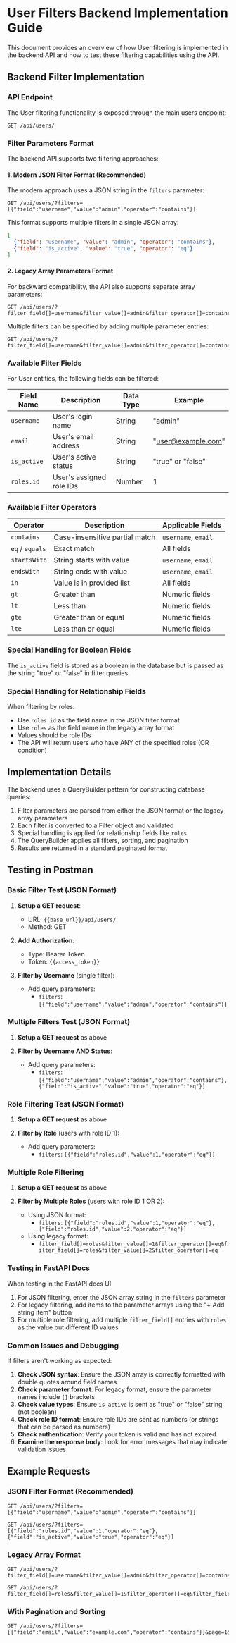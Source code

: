 # User Filters Backend Implementation Guide

This document provides an overview of how User filtering is implemented in the backend API and how to test these filtering capabilities using the API.

## Backend Filter Implementation

### API Endpoint

The User filtering functionality is exposed through the main users endpoint:

```
GET /api/users/
```

### Filter Parameters Format

The backend API supports two filtering approaches:

#### 1. Modern JSON Filter Format (Recommended)

The modern approach uses a JSON string in the `filters` parameter:

```
GET /api/users/?filters=[{"field":"username","value":"admin","operator":"contains"}]
```

This format supports multiple filters in a single JSON array:

```json
[
  {"field": "username", "value": "admin", "operator": "contains"},
  {"field": "is_active", "value": "true", "operator": "eq"}
]
```

#### 2. Legacy Array Parameters Format

For backward compatibility, the API also supports separate array parameters:

```
GET /api/users/?filter_field[]=username&filter_value[]=admin&filter_operator[]=contains
```

Multiple filters can be specified by adding multiple parameter entries:

```
GET /api/users/?filter_field[]=username&filter_value[]=admin&filter_operator[]=contains&filter_field[]=is_active&filter_value[]=true&filter_operator[]=eq
```

### Available Filter Fields

For User entities, the following fields can be filtered:

| Field Name | Description | Data Type | Example |
|------------|-------------|-----------|---------|
| `username` | User's login name | String | "admin" |
| `email` | User's email address | String | "user@example.com" |
| `is_active` | User's active status | String | "true" or "false" |
| `roles.id` | User's assigned role IDs | Number | 1 |

### Available Filter Operators

| Operator | Description | Applicable Fields |
|----------|-------------|-------------------|
| `contains` | Case-insensitive partial match | `username`, `email` |
| `eq` / `equals` | Exact match | All fields |
| `startsWith` | String starts with value | `username`, `email` |
| `endsWith` | String ends with value | `username`, `email` |
| `in` | Value is in provided list | All fields |
| `gt` | Greater than | Numeric fields |
| `lt` | Less than | Numeric fields |
| `gte` | Greater than or equal | Numeric fields |
| `lte` | Less than or equal | Numeric fields |

### Special Handling for Boolean Fields

The `is_active` field is stored as a boolean in the database but is passed as the string "true" or "false" in filter queries.

### Special Handling for Relationship Fields

When filtering by roles:
- Use `roles.id` as the field name in the JSON filter format
- Use `roles` as the field name in the legacy array format
- Values should be role IDs
- The API will return users who have ANY of the specified roles (OR condition)

## Implementation Details

The backend uses a QueryBuilder pattern for constructing database queries:

1. Filter parameters are parsed from either the JSON format or the legacy array parameters
2. Each filter is converted to a Filter object and validated
3. Special handling is applied for relationship fields like `roles`
4. The QueryBuilder applies all filters, sorting, and pagination
5. Results are returned in a standard paginated format

## Testing in Postman

### Basic Filter Test (JSON Format)

1. **Setup a GET request**:
   - URL: `{{base_url}}/api/users/`
   - Method: GET
   
2. **Add Authorization**:
   - Type: Bearer Token
   - Token: `{{access_token}}`

3. **Filter by Username** (single filter):
   - Add query parameters:
     - `filters`: `[{"field":"username","value":"admin","operator":"contains"}]`

### Multiple Filters Test (JSON Format)

1. **Setup a GET request** as above

2. **Filter by Username AND Status**:
   - Add query parameters:
     - `filters`: `[{"field":"username","value":"admin","operator":"contains"},{"field":"is_active","value":"true","operator":"eq"}]`

### Role Filtering Test (JSON Format)

1. **Setup a GET request** as above

2. **Filter by Role** (users with role ID 1):
   - Add query parameters:
     - `filters`: `[{"field":"roles.id","value":1,"operator":"eq"}]`

### Multiple Role Filtering

1. **Setup a GET request** as above

2. **Filter by Multiple Roles** (users with role ID 1 OR 2):
   - Using JSON format:
     - `filters`: `[{"field":"roles.id","value":1,"operator":"eq"},{"field":"roles.id","value":2,"operator":"eq"}]`
   - Using legacy format:
     - `filter_field[]=roles&filter_value[]=1&filter_operator[]=eq&filter_field[]=roles&filter_value[]=2&filter_operator[]=eq`

### Testing in FastAPI Docs

When testing in the FastAPI docs UI:

1. For JSON filtering, enter the JSON array string in the `filters` parameter
2. For legacy filtering, add items to the parameter arrays using the "+ Add string item" button
3. For multiple role filtering, add multiple `filter_field[]` entries with `roles` as the value but different ID values

### Common Issues and Debugging

If filters aren't working as expected:

1. **Check JSON syntax**: Ensure the JSON array is correctly formatted with double quotes around field names
2. **Check parameter format**: For legacy format, ensure the parameter names include `[]` brackets
3. **Check value types**: Ensure `is_active` is sent as "true" or "false" string (not boolean)
4. **Check role ID format**: Ensure role IDs are sent as numbers (or strings that can be parsed as numbers)
5. **Check authentication**: Verify your token is valid and has not expired
6. **Examine the response body**: Look for error messages that may indicate validation issues

## Example Requests

### JSON Filter Format (Recommended)

```
GET /api/users/?filters=[{"field":"username","value":"admin","operator":"contains"}]
```

```
GET /api/users/?filters=[{"field":"roles.id","value":1,"operator":"eq"},{"field":"is_active","value":"true","operator":"eq"}]
```

### Legacy Array Format

```
GET /api/users/?filter_field[]=username&filter_value[]=admin&filter_operator[]=contains
```

```
GET /api/users/?filter_field[]=roles&filter_value[]=1&filter_operator[]=eq&filter_field[]=is_active&filter_value[]=true&filter_operator[]=eq
```

### With Pagination and Sorting

```
GET /api/users/?filters=[{"field":"email","value":"example.com","operator":"contains"}]&page=1&page_size=25&sort_field=created_at&sort_order=desc
``` 